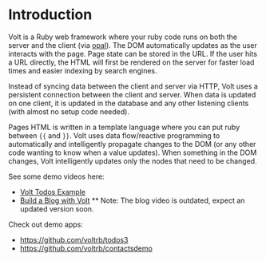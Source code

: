 # Introduction

Volt is a Ruby web framework where your ruby code runs on both the server and the client (via [opal](https://github.com/opal/opal)).  The DOM automatically updates as the user interacts with the page. Page state can be stored in the URL. If the user hits a URL directly, the HTML will first be rendered on the server for faster load times and easier indexing by search engines.

Instead of syncing data between the client and server via HTTP, Volt uses a persistent connection between the client and server. When data is updated on one client, it is updated in the database and any other listening clients (with almost no setup code needed).

Pages HTML is written in a template language where you can put ruby between ```{{``` and ```}}```.  Volt uses data flow/reactive programming to automatically and intelligently propagate changes to the DOM (or any other code wanting to know when a value updates).  When something in the DOM changes, Volt intelligently updates only the nodes that need to be changed.

See some demo videos here:
- [Volt Todos Example](https://www.youtube.com/watch?v=Tg-EtRnMz7o)
- [Build a Blog with Volt](https://www.youtube.com/watch?v=c478sMlhx1o)
** Note: The blog video is outdated, expect an updated version soon.

Check out demo apps:
 - https://github.com/voltrb/todos3
 - https://github.com/voltrb/contactsdemo
